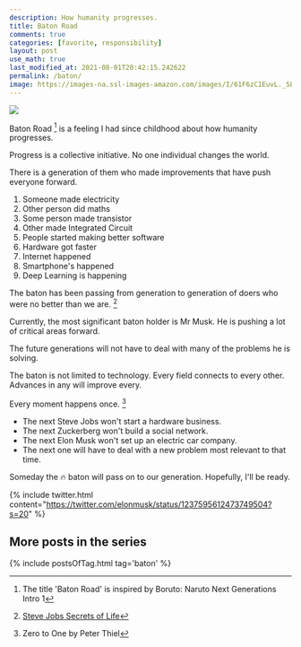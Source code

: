 ```yaml
---
description: How humanity progresses.
title: Baton Road
comments: true
categories: [favorite, responsibility]
layout: post
use_math: true
last_modified_at: 2021-08-01T20:42:15.242622
permalink: /baton/
image: https://images-na.ssl-images-amazon.com/images/I/61F6zC1EuvL._SL1024_.jpg
---
```


![](https://images-na.ssl-images-amazon.com/images/I/61F6zC1EuvL._SL1024_.jpg)

Baton Road [^2] is a feeling I had since childhood about how humanity progresses.

Progress is a collective initiative. No one individual changes the world.

There is a generation of them who made improvements that have push everyone forward.

1. Someone made electricity
2. Other person did maths
3. Some person made transistor
4. Other made Integrated Circuit
5. People started making better software
6. Hardware got faster
7. Internet happened
8. Smartphone's happened
9. Deep Learning is happening

The baton has been passing from generation to generation of doers who were no better than we are. [^3]

Currently, the most significant baton holder is Mr Musk. He is pushing a lot of critical areas forward.

The future generations will not have to deal with many of the problems he is solving.

The baton is not limited to technology. Every field connects to every other. Advances in any will improve every.

Every moment happens once. [^1]
- The next Steve Jobs won't start a hardware business.
- The next Zuckerberg won't build a social network.
- The next Elon Musk won't set up an electric car company.
- The next one will have to deal with a new problem most relevant to that time.

Someday the 🔥 baton will pass on to our generation. Hopefully, I'll be ready.

{% include twitter.html content="https://twitter.com/elonmusk/status/1237595612473749504?s=20" %}

[^1]: Zero to One by Peter Thiel
[^2]: The title 'Baton Road' is inspired by Boruto: Naruto Next Generations Intro 1
[^3]: [Steve Jobs Secrets of Life](https://www.youtube.com/watch?v=kYfNvmF0Bqw)

## More posts in the series

{% include postsOfTag.html tag='baton' %}